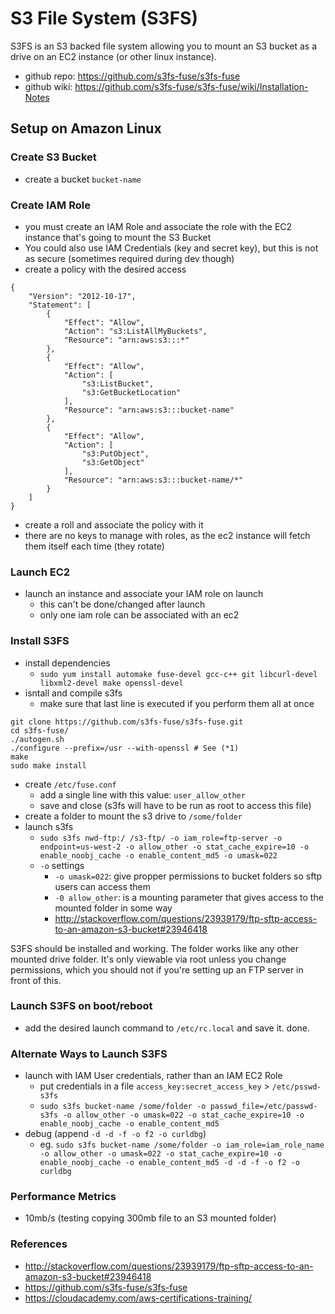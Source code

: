 S3 File System (S3FS)
=====================
S3FS is an S3 backed file system allowing you to mount an S3 bucket as a drive on an EC2 instance (or other linux instance).
- github repo: https://github.com/s3fs-fuse/s3fs-fuse
- github wiki: https://github.com/s3fs-fuse/s3fs-fuse/wiki/Installation-Notes

Setup on Amazon Linux
---------------------

### Create S3 Bucket
- create a bucket `bucket-name`

### Create IAM Role
- you must create an IAM Role and associate the role with the EC2 instance that's going to mount the S3 Bucket
- You could also use IAM Credentials (key and secret key), but this is not as secure (sometimes required during dev though)
- create a policy with the desired access

```
{
    "Version": "2012-10-17",
    "Statement": [
        {
            "Effect": "Allow",
            "Action": "s3:ListAllMyBuckets",
            "Resource": "arn:aws:s3:::*"
        },
        {
            "Effect": "Allow",
            "Action": [
                "s3:ListBucket",
                "s3:GetBucketLocation"
            ],
            "Resource": "arn:aws:s3:::bucket-name"
        },
        {
            "Effect": "Allow",
            "Action": [
                "s3:PutObject",
                "s3:GetObject"
            ],
            "Resource": "arn:aws:s3:::bucket-name/*"
        }
    ]
}
```

- create a roll and associate the policy with it
- there are no keys to manage with roles, as the ec2 instance will fetch them itself each time (they rotate)

### Launch EC2
- launch an instance and associate your IAM role on launch
  - this can't be done/changed after launch
  - only one iam role can be associated with an ec2

### Install S3FS
- install dependencies
  - `sudo yum install automake fuse-devel gcc-c++ git libcurl-devel libxml2-devel make openssl-devel`
- isntall and compile s3fs
  - make sure that last line is executed if you perform them all at once

```
git clone https://github.com/s3fs-fuse/s3fs-fuse.git
cd s3fs-fuse/
./autogen.sh
./configure --prefix=/usr --with-openssl # See (*1)
make
sudo make install
```

- create `/etc/fuse.conf`
  - add a single line with this value: `user_allow_other`
  - save and close (s3fs will have to be run as root to access this file)
- create a folder to mount the s3 drive to `/some/folder`
- launch s3fs
  - `sudo s3fs nwd-ftp:/ /s3-ftp/ -o iam_role=ftp-server -o endpoint=us-west-2 -o allow_other -o stat_cache_expire=10 -o enable_noobj_cache -o enable_content_md5 -o umask=022`
  - `-o` settings
    - `-o umask=022`: give propper permissions to bucket folders so sftp users can access them
    - `-0 allow_other`: is a mounting parameter that gives access to the mounted folder in some way
    - http://stackoverflow.com/questions/23939179/ftp-sftp-access-to-an-amazon-s3-bucket#23946418

S3FS should be installed and working. The folder works like any other mounted drive folder. It's only viewable via root unless you change permissions, which you should not if you're setting up an FTP server in front of this.

### Launch S3FS on boot/reboot
- add the desired launch command to `/etc/rc.local` and save it. done.

### Alternate Ways to Launch S3FS
- launch with IAM User credentials, rather than an IAM EC2 Role
    - put credentials in a file `access_key:secret_access_key` > `/etc/psswd-s3fs`
    - `sudo s3fs bucket-name /some/folder -o passwd_file=/etc/passwd-s3fs -o allow_other -o umask=022 -o stat_cache_expire=10 -o enable_noobj_cache -o enable_content_md5`
- debug (append `-d -d -f -o f2 -o curldbg`)
    - eg. `sudo s3fs bucket-name /some/folder -o iam_role=iam_role_name -o allow_other -o umask=022 -o stat_cache_expire=10 -o enable_noobj_cache -o enable_content_md5 -d -d -f -o f2 -o curldbg`

### Performance Metrics
- 10mb/s (testing copying 300mb file to an S3 mounted folder)

### References
- http://stackoverflow.com/questions/23939179/ftp-sftp-access-to-an-amazon-s3-bucket#23946418
- https://github.com/s3fs-fuse/s3fs-fuse
- https://cloudacademy.com/aws-certifications-training/

